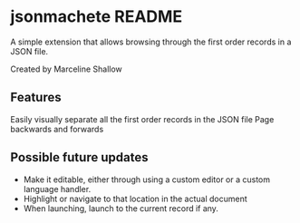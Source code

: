 # jsonmachete README

A simple extension that allows browsing through the first order records in a JSON file.

Created by Marceline Shallow

## Features
Easily visually separate all the first order records in the JSON file
Page backwards and forwards

## Possible future updates
* Make it editable, either through using a custom editor or a custom language handler.
* Highlight or navigate to that location in the actual document
* When launching, launch to the current record if any.